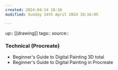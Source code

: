 ```yaml
---
created: 2024-04-14 18:16
modified: Sunday 14th April 2024 18:16:05

---
```

up::  [[drawing]]
tags::
source::



### Technical (Procreate)
- Beginner's Guide to Digital Painting 3D total
- Beginner's Guide to Digital Painting in Procreate
